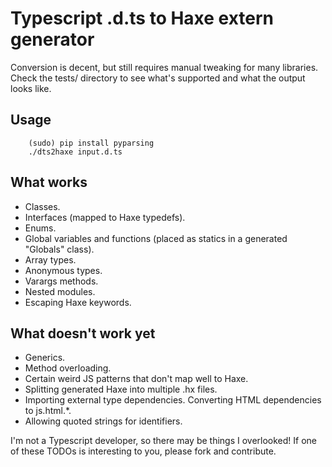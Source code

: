# Typescript .d.ts to Haxe extern generator

Conversion is decent, but still requires manual tweaking for many
libraries. Check the tests/ directory to see what's supported and what
the output looks like.

## Usage

```
    (sudo) pip install pyparsing
    ./dts2haxe input.d.ts
```

## What works

* Classes.
* Interfaces (mapped to Haxe typedefs).
* Enums.
* Global variables and functions (placed as statics in a generated "Globals" class).
* Array types.
* Anonymous types.
* Varargs methods.
* Nested modules.
* Escaping Haxe keywords.

## What doesn't work yet

* Generics.
* Method overloading.
* Certain weird JS patterns that don't map well to Haxe.
* Splitting generated Haxe into multiple .hx files.
* Importing external type dependencies. Converting HTML dependencies to js.html.*.
* Allowing quoted strings for identifiers.

I'm not a Typescript developer, so there may be things I overlooked! If
one of these TODOs is interesting to you, please fork and contribute.
